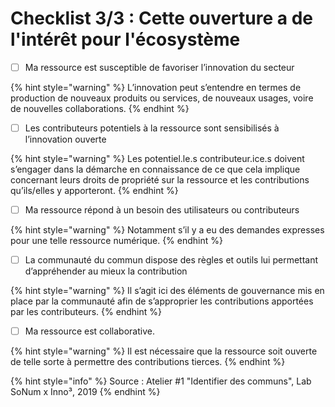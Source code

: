 # Checklist 3/3 : Cette ouverture a de l'intérêt pour l'écosystème

* [ ] Ma ressource est susceptible de favoriser l’innovation du secteur 

{% hint style="warning" %}
L’innovation peut s’entendre en termes de production de nouveaux produits ou services, de nouveaux usages, voire de nouvelles collaborations.
{% endhint %}

* [ ] Les contributeurs potentiels à la ressource sont sensibilisés à l’innovation ouverte 

{% hint style="warning" %}
Les potentiel.le.s contributeur.ice.s doivent s’engager dans la démarche en connaissance de ce que cela implique concernant leurs droits de propriété sur la ressource et les contributions qu’ils/elles y apporteront.
{% endhint %}

* [ ] Ma ressource répond à un besoin des utilisateurs ou contributeurs 

{% hint style="warning" %}
Notamment s’il y a eu des demandes expresses pour une telle ressource numérique.
{% endhint %}

* [ ] La communauté du commun dispose des règles et outils lui permettant d’appréhender au mieux la contribution

{% hint style="warning" %}
Il s’agit ici des éléments de gouvernance mis en place par la communauté afin de s’approprier les contributions apportées par les contributeurs.
{% endhint %}

* [ ] Ma ressource est collaborative. 

{% hint style="warning" %}
Il est nécessaire que la ressource soit ouverte de telle sorte à permettre des contributions tierces.
{% endhint %}

{% hint style="info" %}
Source : Atelier \#1 "Identifier des communs", Lab SoNum x Inno³, 2019
{% endhint %}

